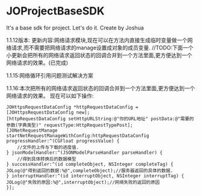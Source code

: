 # JOProjectBaseSDK
It's a base sdk for project. Let's do it.
Create by Joshua

1.1.12版本:
更新内容:网络请求模块,现在可以在方法内直接生成临时变量做一个网络请求,而不需要把网络请求的manage设置成对象的成员变量.
//TODO:下面一个小更新会把所有的网络请求返回状态的回调合并到一个方法里面,更方便达到一个网络请求的效果。(已完成)

1.1.15:网络循环引用问题测试解决方案

1.1.16:本次把所有的网络请求返回状态的回调合并到一个方法里面,更方便达到一个网络请求的效果。
现在可以如下操作:

    JOHttpsRequestDataConfig *httpRequestDataConfig = [JOHttpsRequestDataConfig new];
    [httpRequestDataConfig setHttpURLString:@"你的URL地址" postData:@"需要的参数(字典类型)" requestType:HttpRequestTypePost];
    [JONetRequestManage startNetRequestManageWithConfig:httpRequestDataConfig progressHandler:^(CGFloat progressValue) {
        //文件的上传与下载的进度值.
    } jsonModelHandler:^(JSONModelParseHandler parseHandler) {
        //得到具体转换后的数据模型
    } successHandler:^(id completeObject, NSInteger completeTag) {
    JOLog(@"得到返回的数据:%@",completeObject);//服务器返回的具体的数据.
    } interruptHandler:^(id interruptObject, NSInteger interruptTag) {
    JOLog(@"失败的原因:%@",interruptObject);//网络失败的返回的原因
    }];

